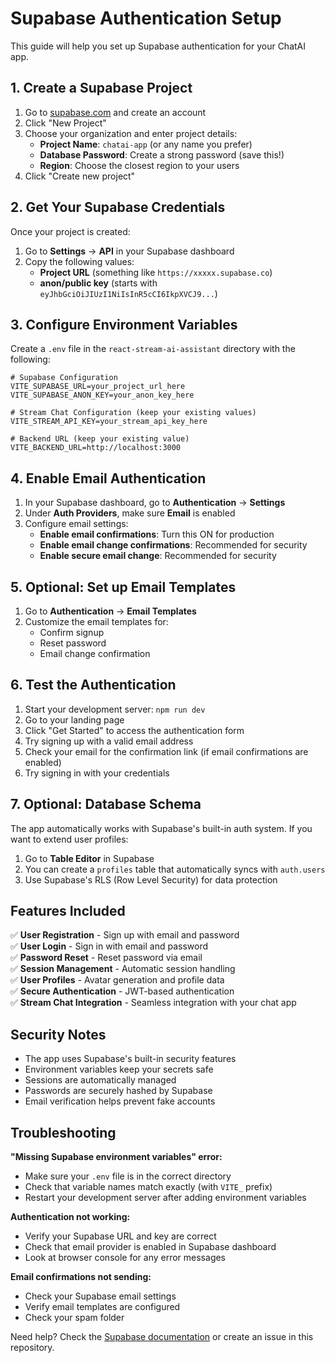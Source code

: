 # Supabase Authentication Setup

This guide will help you set up Supabase authentication for your ChatAI app.

## 1. Create a Supabase Project

1. Go to [supabase.com](https://supabase.com) and create an account
2. Click "New Project"
3. Choose your organization and enter project details:
   - **Project Name**: `chatai-app` (or any name you prefer)
   - **Database Password**: Create a strong password (save this!)
   - **Region**: Choose the closest region to your users
4. Click "Create new project"

## 2. Get Your Supabase Credentials

Once your project is created:

1. Go to **Settings** → **API** in your Supabase dashboard
2. Copy the following values:
   - **Project URL** (something like `https://xxxxx.supabase.co`)
   - **anon/public key** (starts with `eyJhbGciOiJIUzI1NiIsInR5cCI6IkpXVCJ9...`)

## 3. Configure Environment Variables

Create a `.env` file in the `react-stream-ai-assistant` directory with the following:

```env
# Supabase Configuration
VITE_SUPABASE_URL=your_project_url_here
VITE_SUPABASE_ANON_KEY=your_anon_key_here

# Stream Chat Configuration (keep your existing values)
VITE_STREAM_API_KEY=your_stream_api_key_here

# Backend URL (keep your existing value)
VITE_BACKEND_URL=http://localhost:3000
```

## 4. Enable Email Authentication

1. In your Supabase dashboard, go to **Authentication** → **Settings**
2. Under **Auth Providers**, make sure **Email** is enabled
3. Configure email settings:
   - **Enable email confirmations**: Turn this ON for production
   - **Enable email change confirmations**: Recommended for security
   - **Enable secure email change**: Recommended for security

## 5. Optional: Set up Email Templates

1. Go to **Authentication** → **Email Templates**
2. Customize the email templates for:
   - Confirm signup
   - Reset password
   - Email change confirmation

## 6. Test the Authentication

1. Start your development server: `npm run dev`
2. Go to your landing page
3. Click "Get Started" to access the authentication form
4. Try signing up with a valid email address
5. Check your email for the confirmation link (if email confirmations are enabled)
6. Try signing in with your credentials

## 7. Optional: Database Schema

The app automatically works with Supabase's built-in auth system. If you want to extend user profiles:

1. Go to **Table Editor** in Supabase
2. You can create a `profiles` table that automatically syncs with `auth.users`
3. Use Supabase's RLS (Row Level Security) for data protection

## Features Included

✅ **User Registration** - Sign up with email and password  
✅ **User Login** - Sign in with email and password  
✅ **Password Reset** - Reset password via email  
✅ **Session Management** - Automatic session handling  
✅ **User Profiles** - Avatar generation and profile data  
✅ **Secure Authentication** - JWT-based authentication  
✅ **Stream Chat Integration** - Seamless integration with your chat app  

## Security Notes

- The app uses Supabase's built-in security features
- Environment variables keep your secrets safe
- Sessions are automatically managed
- Passwords are securely hashed by Supabase
- Email verification helps prevent fake accounts

## Troubleshooting

**"Missing Supabase environment variables" error:**
- Make sure your `.env` file is in the correct directory
- Check that variable names match exactly (with `VITE_` prefix)
- Restart your development server after adding environment variables

**Authentication not working:**
- Verify your Supabase URL and key are correct
- Check that email provider is enabled in Supabase dashboard
- Look at browser console for any error messages

**Email confirmations not sending:**
- Check your Supabase email settings
- Verify email templates are configured
- Check your spam folder

Need help? Check the [Supabase documentation](https://supabase.com/docs) or create an issue in this repository.
